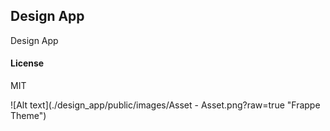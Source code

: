 ## Design App

Design App

#### License

MIT

![Alt text](./design_app/public/images/Asset - Asset.png?raw=true "Frappe Theme")